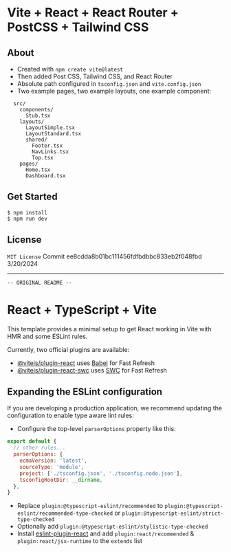 # Vite + React + React Router + PostCSS + Tailwind CSS

## About
- Created with `npm create vite@latest`
- Then added Post CSS, Tailwind CSS, and React Router
- Absolute path configured in `tsconfig.json` and `vite.config.json`
- Two example pages, two example layouts, one example component:
```
  src/
    components/
      Stub.tsx
    layouts/
      LayoutSimple.tsx
      LayoutStandard.tsx
      shared/
        Footer.tsx
        NavLinks.tsx
        Top.tsx
    pages/
      Home.tsx
      Dashboard.tsx
```


## Get Started
```
$ npm install
$ npm run dev
```

## License
`MIT License`
Commit ee8cdda8b01bc111456fdfbdbbc833eb2f048fbd
3/20/2024

---

`-- ORIGINAL README --`

# React + TypeScript + Vite

This template provides a minimal setup to get React working in Vite with HMR and some ESLint rules.

Currently, two official plugins are available:

- [@vitejs/plugin-react](https://github.com/vitejs/vite-plugin-react/blob/main/packages/plugin-react/README.md) uses [Babel](https://babeljs.io/) for Fast Refresh
- [@vitejs/plugin-react-swc](https://github.com/vitejs/vite-plugin-react-swc) uses [SWC](https://swc.rs/) for Fast Refresh

## Expanding the ESLint configuration

If you are developing a production application, we recommend updating the configuration to enable type aware lint rules:

- Configure the top-level `parserOptions` property like this:

```js
export default {
  // other rules...
  parserOptions: {
    ecmaVersion: 'latest',
    sourceType: 'module',
    project: ['./tsconfig.json', './tsconfig.node.json'],
    tsconfigRootDir: __dirname,
  },
}
```

- Replace `plugin:@typescript-eslint/recommended` to `plugin:@typescript-eslint/recommended-type-checked` or `plugin:@typescript-eslint/strict-type-checked`
- Optionally add `plugin:@typescript-eslint/stylistic-type-checked`
- Install [eslint-plugin-react](https://github.com/jsx-eslint/eslint-plugin-react) and add `plugin:react/recommended` & `plugin:react/jsx-runtime` to the `extends` list
